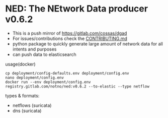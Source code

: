 # NED: The NEtwork Data producer v0.6.2

* This is a push mirror of https://gitlab.com/cossas/dgad
* For issues/contributions check the [CONTRIBUTING.md](CONTRIBUTING.md)
* python package to quickly generate large amount of network data for all intents and purposes
* can push data to elasticsearch

usage(docker)
```
cp deployment/config-defaults.env deployment/config.env
nano deployment/config.env
docker run --env deployment/config.env registry.gitlab.com/notno/ned:v0.6.2 --to-elastic --type netflow
```

types & formats:
* netflows (suricata)
* dns (suricata)
